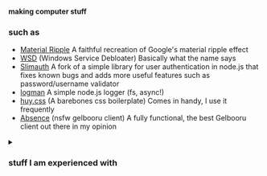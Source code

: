 #### making computer stuff
### such as
- [Material Ripple](https://github.com/tzwel/material-ripple)  A faithful recreation of Google's material ripple effect 
- [WSD](https://github.com/tzwel/WSD) (Windows Service Debloater) Basically what the name says
- [Slimauth](https://github.com/tzwel/slimauth-plus) A fork of a simple library for user authentication in node.js that fixes known bugs and adds more useful features such as password/username validator
- [logman](https://github.com/tzwel/logman) A simple node.js logger (fs, async!)
- [huy.css](https://github.com/tzwel/huy.css) (A barebones css boilerplate) Comes in handy, I use it frequently
- [Absence](https://github.com/tzwel/Absence) (nsfw gelbooru client) A fully functional, the best Gelbooru client out there in my opinion



<details>
  <summary>
    <h3> stuff I am experienced with </h3>
  </summary>
  
**programming**:
*JavaScript (html & css ofc):*
- NodeJS (express, discord.js, ejs, quickdb, rollupjs, eslint, socket.io etc.)
- Svelte and SvelteKit
- Electron
- Various libraries
  
*langs:*
- JavaScript
- Go
- Python
- Lua (TBOI modding)
- C#
- Ruby (starting out)
  
**gfx**:
- Adobe Photoshop, GIMP, Photopea, Inkscape
- StableDiffusion if this interests you
  
**ides**:
- VSCode (VSCodium)
- Atom
- Sublimetext
  
**not related at all**:
- Fruity Loops Studio (literally years of fiddling)

</details>
